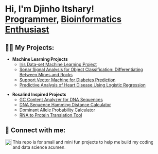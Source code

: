 <h1>Hi, I'm Djinho Itshary! <br/><a href="https://github.com/Djinho/Djinho.github.io">Programmer</a>, <a href="https://www.linkedin.com/in/djinho-itshary-671658254/">Bioinformatics Enthusiast</a></h1>

<h2>👨‍💻 My Projects:</h2>

<!-- Machine Learning Projects -->
- <b>Machine Learning Projects</b>
  - <a href="https://github.com/Djinho/Djinho.github.io/tree/main/Iris%20Data-set%20Machine%20Learning%20Project">Iris Data-set Machine Learning Project</a>
  - <a href="https://github.com/Djinho/Djinho.github.io/tree/main/Sonar%20Signal%20Analysis%20for%20Object%20Classification%3A%20Differentiating%20Between%20Mines%20and%20Rocks">Sonar Signal Analysis for Object Classification: Differentiating Between Mines and Rocks</a>
  - <a href="https://github.com/Djinho/Djinho.github.io/tree/main/Sonar%20Signal%20Analysis%20for%20Object%20Classification%3A%20Differentiating%20Between%20Mines%20and%20Rocks">Support Vector Machine for Diabetes Prediction</a>
  - <a href="https://github.com/Djinho/Djinho.github.io/tree/e4d34e355da3c4a2f550a107fee151a4525f4f4d/Predictive%20Analysis%20of%20Heart%20Disease%20Using%20Logistic%20Regression">Predictive Analysis of Heart Disease Using Logistic Regression</a>

<!-- Rosalind Inspired Projects -->
- <b>Rosalind Inspired Projects</b>
  - <a href="https://github.com/Djinho/Djinho.github.io/tree/main/GC%20Content%20Analyzer%20for%20DNA%20Sequences">GC Content Analyzer for DNA Sequences</a>
  - <a href="https://github.com/Djinho/Djinho.github.io/tree/main/DNA%20Sequence%20Hamming%20Distance%20Calculator">DNA Sequence Hamming Distance Calculator</a>
  - <a href="https://github.com/Djinho/Djinho.github.io/tree/main/Dominant%20Allele%20Probability%20Calculator">Dominant Allele Probability Calculator</a>
  - <a href="https://github.com/Djinho/Djinho.github.io/tree/main/RNA%20to%20Protein%20Translation%20Tool">RNA to Protein Translation Tool</a>

<h2> 🤳 Connect with me:</h2>

<!-- Social Media Icons -->
<a href="https://www.linkedin.com/in/djinho-itshary-671658254/" target="_blank"><img align="left" alt="Djinho Itshary | LinkedIn" width="22px" src="https://cdn.jsdelivr.net/npm/simple-icons@v3/icons/linkedin.svg" /></a>

<!-- Social Media Links -->
[linkedin]: https://www.linkedin.com/in/djinho-itshary-671658254/

This repo is for small and mini fun projects to help me build my coding and data science acumen.
